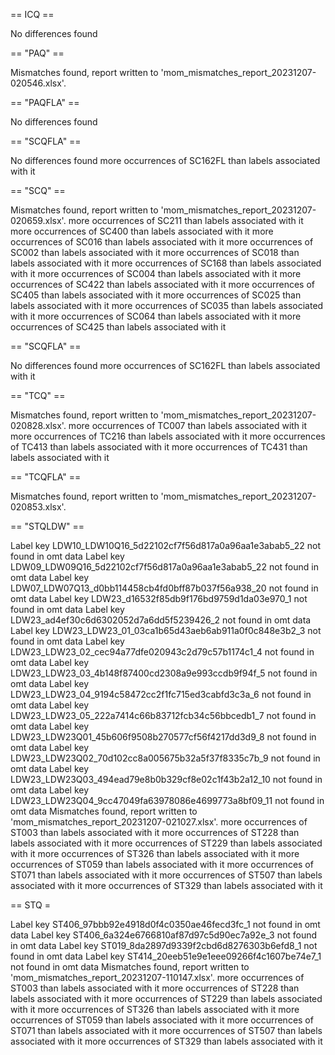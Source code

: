  == ICQ ==

No differences found

== "PAQ" ==

Mismatches found, report written to 'mom_mismatches_report_20231207-020546.xlsx'.

== "PAQFLA" ==

No differences found

== "SCQFLA" ==

No differences found
more occurrences of SC162FL than labels associated with it

== "SCQ" ==

Mismatches found, report written to 'mom_mismatches_report_20231207-020659.xlsx'.
more occurrences of SC211 than labels associated with it
more occurrences of SC400 than labels associated with it
more occurrences of SC016 than labels associated with it
more occurrences of SC002 than labels associated with it
more occurrences of SC018 than labels associated with it
more occurrences of SC168 than labels associated with it
more occurrences of SC004 than labels associated with it
more occurrences of SC422 than labels associated with it
more occurrences of SC405 than labels associated with it
more occurrences of SC025 than labels associated with it
more occurrences of SC035 than labels associated with it
more occurrences of SC064 than labels associated with it
more occurrences of SC425 than labels associated with it

== "SCQFLA" ==

No differences found
more occurrences of SC162FL than labels associated with it

== "TCQ" ==

Mismatches found, report written to 'mom_mismatches_report_20231207-020828.xlsx'.
more occurrences of TC007 than labels associated with it
more occurrences of TC216 than labels associated with it
more occurrences of TC413 than labels associated with it
more occurrences of TC431 than labels associated with it

== "TCQFLA" ==

Mismatches found, report written to 'mom_mismatches_report_20231207-020853.xlsx'.

== "STQLDW" ==

Label key LDW10_LDW10Q16_5d22102cf7f56d817a0a96aa1e3abab5_22 not found in omt data
Label key LDW09_LDW09Q16_5d22102cf7f56d817a0a96aa1e3abab5_22 not found in omt data
Label key LDW07_LDW07Q13_d0bb114458cb4fd0bff87b037f56a938_20 not found in omt data
Label key LDW23_d16532f85db9f176bd9759d1da03e970_1 not found in omt data
Label key LDW23_ad4ef30c6d6302052d7a6dd5f5239426_2 not found in omt data
Label key LDW23_LDW23_01_03ca1b65d43aeb6ab911a0f0c848e3b2_3 not found in omt data
Label key LDW23_LDW23_02_cec94a77dfe020943c2d79c57b1174c1_4 not found in omt data
Label key LDW23_LDW23_03_4b148f87400cd2308a9e993ccdb9f94f_5 not found in omt data
Label key LDW23_LDW23_04_9194c58472cc2f1fc715ed3cabfd3c3a_6 not found in omt data
Label key LDW23_LDW23_05_222a7414c66b83712fcb34c56bbcedb1_7 not found in omt data
Label key LDW23_LDW23Q01_45b606f9508b270577cf56f4217dd3d9_8 not found in omt data
Label key LDW23_LDW23Q02_70d102cc8a005675b32a5f37f8335c7b_9 not found in omt data
Label key LDW23_LDW23Q03_494ead79e8b0b329cf8e02c1f43b2a12_10 not found in omt data
Label key LDW23_LDW23Q04_9cc47049fa63978086e4699773a8bf09_11 not found in omt data
Mismatches found, report written to 'mom_mismatches_report_20231207-021027.xlsx'.
more occurrences of ST003 than labels associated with it
more occurrences of ST228 than labels associated with it
more occurrences of ST229 than labels associated with it
more occurrences of ST326 than labels associated with it
more occurrences of ST059 than labels associated with it
more occurrences of ST071 than labels associated with it
more occurrences of ST507 than labels associated with it
more occurrences of ST329 than labels associated with it

== STQ = 

Label key ST406_97bbb92e4918d0f4c0350ae46fecd3fc_1 not found in omt data
Label key ST406_6a324e6766810af87d97c5d90ec7a92e_3 not found in omt data
Label key ST019_8da2897d9339f2cbd6d8276303b6efd8_1 not found in omt data
Label key ST414_20eeb51e9e1eee09266f4c1607be74e7_1 not found in omt data
Mismatches found, report written to 'mom_mismatches_report_20231207-110147.xlsx'.
more occurrences of ST003 than labels associated with it
more occurrences of ST228 than labels associated with it
more occurrences of ST229 than labels associated with it
more occurrences of ST326 than labels associated with it
more occurrences of ST059 than labels associated with it
more occurrences of ST071 than labels associated with it
more occurrences of ST507 than labels associated with it
more occurrences of ST329 than labels associated with it

